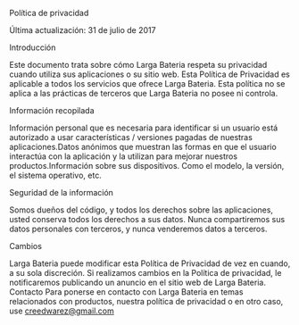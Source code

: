 Política de privacidad

Última actualización: 31 de julio de 2017

Introducción

Este documento trata sobre cómo Larga Bateria respeta su privacidad cuando utiliza sus aplicaciones o su sitio web. Esta Política de Privacidad es aplicable a todos los servicios que ofrece Larga Bateria. Esta política no se aplica a las prácticas de terceros que Larga Bateria no posee ni controla.

Información recopilada

Información personal que es necesaria para identificar si un usuario está autorizado a usar características / versiones pagadas de nuestras aplicaciones.Datos anónimos que muestran las formas en que el usuario interactúa con la aplicación y la utilizan para mejorar nuestros productos.Información sobre sus dispositivos. Como el modelo, la versión, el sistema operativo, etc.

Seguridad de la información

Somos dueños del código, y todos los derechos sobre las aplicaciones, usted conserva todos los derechos a sus datos. Nunca compartiremos sus datos personales con terceros, y nunca venderemos datos a terceros.

Cambios

Larga Bateria puede modificar esta Política de Privacidad de vez en cuando, a su sola discreción. Si realizamos cambios en la Política de privacidad, le notificaremos publicando un anuncio en el sitio web de Larga Bateria. Contacto Para ponerse en contacto con Larga Bateria en temas relacionados con productos, nuestra política de privacidad o en otro caso, use creedwarez@gmail.com
